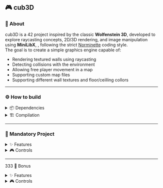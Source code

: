## 🎮 cub3D

### 📌 About
cub3D is a 42 project inspired by the classic **Wolfenstein 3D**, developed to explore raycasting concepts, 2D/3D rendering, and image manipulation using **MiniLibX**, , following the strict [Norminette](https://github.com/42School/norminette) coding style.  
The goal is to create a simple graphics engine capable of:
- Rendering textured walls using raycasting
- Detecting collisions with the environment
- Allowing free player movement in a map
- Supporting custom map files
- Supporting different wall textures and floor/ceilling collors

---

### ⚙️ How to build<br> 
<details>
<summary>📦 Dependencies</summary><br>
- In order to compile and run the game, you will need several dependencies, which you can install on the terminal:
<br>

```bash
sudo apt-get install gcc make libxext-dev libx11-dev libbsd-dev libxrandr-dev libxi-dev libxinerama-dev
```
</details>
<details>
<summary>🏗️ Compilation</summary><br>

1. **Clone the repository**

```bash
https://github.com/mmiguelo/Cub3d.git
cd cub3d
```
2. **Install minilibx library**
   
```bash
make download
```
3. **Compile C files**
   
```bash
make
```
4. **Run the game**
   
```bash
./cub3D maps/valid/map.cub
```
5. **other make commands**

| Command | Description |
|---|---|
| make re | Recompiles the entire project |
| make clean | Removes object files |
| make fclean | Removes object files and executable |

</details>

---

### 🚀 Mandatory Project<br>
<details>
<summary>✨ Features</summary><br>
  
+ Parsing of custom ```.cub``` maps
+ Support for textures for each direction (N, S, E, W)
+ Customizable floor and ceiling colors
+ Wall rendering using raycasting algorithm
+ Free player movement with camera rotation

</details>

<details>
<summary>🎮 Controls</summary><br>

| Key   | Action            |
| ----- | ----------------- |
| `W`   | Move forward      |
| `S`   | Move backward     |
| `A`   | Strafe left       |
| `D`   | Strafe right      |
| `←`   | Rotate view left  |
| `→`   | Rotate view right |
| `ESC` | Exit game         |

</details>

---

333 🎯 Bonus

<details>
<summary>✨ Features</summary><br>

+ Real-time minimap rendering
+ Real time FPS visualizer
+ Addition of distance-based brightness falloff
+ Wall collision detection
+ Rotation of the point of view with the mouse

</details>

<details>
<summary>🎮 Controls</summary><br>

| Key   | Action            |
| ----- | ----------------- |
| `W`   | Move forward      |
| `S`   | Move backward     |
| `A`   | Strafe left       |
| `D`   | Strafe right      |
| `← / →` | Rotate camera  |
| *Mouse Move* | Rotate camera |
| `ESC` | Exit game         |

</details>
